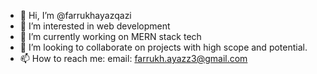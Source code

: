 - 👋 Hi, I’m @farrukhayazqazi
- 👀 I’m interested in web development
- 🌱 I’m currently working on MERN stack tech
- 💞️ I’m looking to collaborate on projects with high scope and potential.
- 📫 How to reach me: email: farrukh.ayazz3@gmail.com

<!---
farrukhayazqazi/farrukhayazqazi is a ✨ special ✨ repository because its `README.md` (this file) appears on your GitHub profile.
You can click the Preview link to take a look at your changes.
--->
